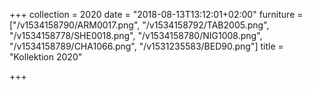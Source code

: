 +++
collection = 2020
date = "2018-08-13T13:12:01+02:00"
furniture = ["/v1534158790/ARM0017.png", "/v1534158792/TAB2005.png", "/v1534158778/SHE0018.png", "/v1534158780/NIG1008.png", "/v1534158789/CHA1066.png", "/v1531235583/BED90.png"]
title = "Kollektion 2020"

+++
